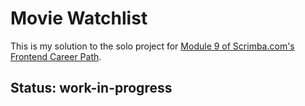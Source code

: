 # Movie Watchlist

This is my solution to the solo project for [Module 9 of Scrimba.com's Frontend Career Path](https://scrimba.com/learn/frontend/).

## Status: work-in-progress